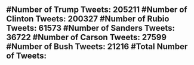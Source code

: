 #Number of Trump Tweets: 205211
#Number of Clinton Tweets: 200327
#Number of Rubio Tweets: 61573
#Number of Sanders Tweets: 36722
#Number of Carson Tweets: 27599
#Number of Bush Tweets: 21216
#Total Number of Tweets:  
---
